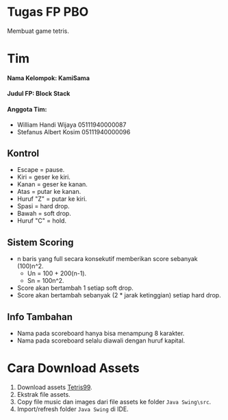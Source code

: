 # Tugas FP PBO
Membuat game tetris.

# Tim
#### Nama Kelompok: KamiSama
#### Judul FP: Block Stack
#### Anggota Tim:
* William Handi Wijaya 05111940000087
* Stefanus Albert Kosim 05111940000096  

## Kontrol
* Escape = pause.  
* Kiri = geser ke kiri.  
* Kanan = geser ke kanan.  
* Atas = putar ke kanan.  
* Huruf "Z" = putar ke kiri.  
* Spasi = hard drop.  
* Bawah = soft drop.  
* Huruf "C" = hold.  

## Sistem Scoring
* n baris yang full secara konsekutif memberikan score sebanyak (100)n^2.  
	* Un = 100 + 200(n-1).  
	* Sn = 100n^2.  
* Score akan bertambah 1 setiap soft drop.  
* Score akan bertambah sebanyak (2 * jarak ketinggian) setiap hard drop.  

## Info Tambahan
* Nama pada scoreboard hanya bisa menampung 8 karakter.
* Nama pada scoreboard selalu diawali dengan huruf kapital.

# Cara Download Assets
1. Download assets [Tetris99](https://drive.google.com/file/d/1Suljo33B7DQ7TWR-V7rHMfZzUMnTDup-/view?usp=sharing).
2. Ekstrak file assets.
3. Copy file music dan images dari file assets ke folder `Java Swing\src`.
3. Import/refresh folder `Java Swing` di IDE.
